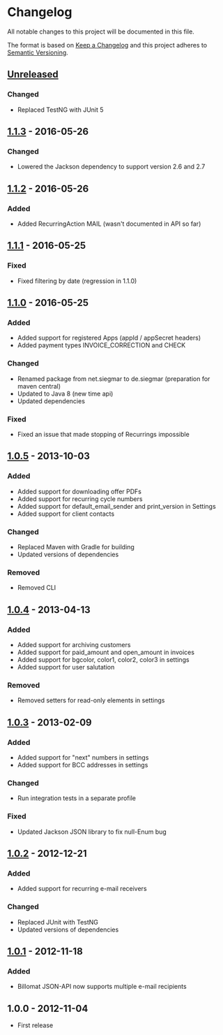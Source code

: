 # Changelog
All notable changes to this project will be documented in this file.

The format is based on [Keep a Changelog](https://keepachangelog.com/en/1.0.0/)
and this project adheres to [Semantic Versioning](https://semver.org/spec/v2.0.0.html).

## [Unreleased]
### Changed
- Replaced TestNG with JUnit 5

## [1.1.3] - 2016-05-26
### Changed
- Lowered the Jackson dependency to support version 2.6 and 2.7

## [1.1.2] - 2016-05-26
### Added
- Added RecurringAction MAIL (wasn't documented in API so far)

## [1.1.1] - 2016-05-25
### Fixed
- Fixed filtering by date (regression in 1.1.0)

## [1.1.0] - 2016-05-25
### Added
- Added support for registered Apps (appId / appSecret headers)
- Added payment types INVOICE_CORRECTION and CHECK

### Changed
- Renamed package from net.siegmar to de.siegmar (preparation for maven central)
- Updated to Java 8 (new time api)
- Updated dependencies

### Fixed
- Fixed an issue that made stopping of Recurrings impossible

## [1.0.5] - 2013-10-03
### Added
- Added support for downloading offer PDFs
- Added support for recurring cycle numbers
- Added support for default_email_sender and print_version in Settings
- Added support for client contacts

### Changed
- Replaced Maven with Gradle for building
- Updated versions of dependencies

### Removed
- Removed CLI

## [1.0.4] - 2013-04-13
### Added
- Added support for archiving customers
- Added support for paid_amount and open_amount in invoices
- Added support for bgcolor, color1, color2, color3 in settings
- Added support for user salutation

### Removed
- Removed setters for read-only elements in settings

## [1.0.3] - 2013-02-09
### Added
- Added support for "next" numbers in settings
- Added support for BCC addresses in settings

### Changed
- Run integration tests in a separate profile

### Fixed
- Updated Jackson JSON library to fix null-Enum bug

## [1.0.2] - 2012-12-21
### Added
- Added support for recurring e-mail receivers

### Changed
- Replaced JUnit with TestNG
- Updated versions of dependencies

## [1.0.1] - 2012-11-18
### Added
- Billomat JSON-API now supports multiple e-mail recipients

## 1.0.0 - 2012-11-04

- First release

[Unreleased]: https://github.com/osiegmar/billomat4j/compare/v1.1.3...HEAD
[1.1.3]: https://github.com/osiegmar/billomat4j/compare/v1.1.2...v1.1.3
[1.1.2]: https://github.com/osiegmar/billomat4j/compare/v1.1.1...v1.1.2
[1.1.1]: https://github.com/osiegmar/billomat4j/compare/v1.0.0...v1.1.1
[1.1.0]: https://github.com/osiegmar/billomat4j/compare/v1.0.5...v1.1.0
[1.0.5]: https://github.com/osiegmar/billomat4j/compare/v1.0.4...v1.0.5
[1.0.4]: https://github.com/osiegmar/billomat4j/compare/v1.0.3...v1.0.4
[1.0.3]: https://github.com/osiegmar/billomat4j/compare/v1.0.2...v1.0.3
[1.0.2]: https://github.com/osiegmar/billomat4j/compare/v1.0.1...v1.0.2
[1.0.1]: https://github.com/osiegmar/billomat4j/compare/v1.0.0...v1.0.1
